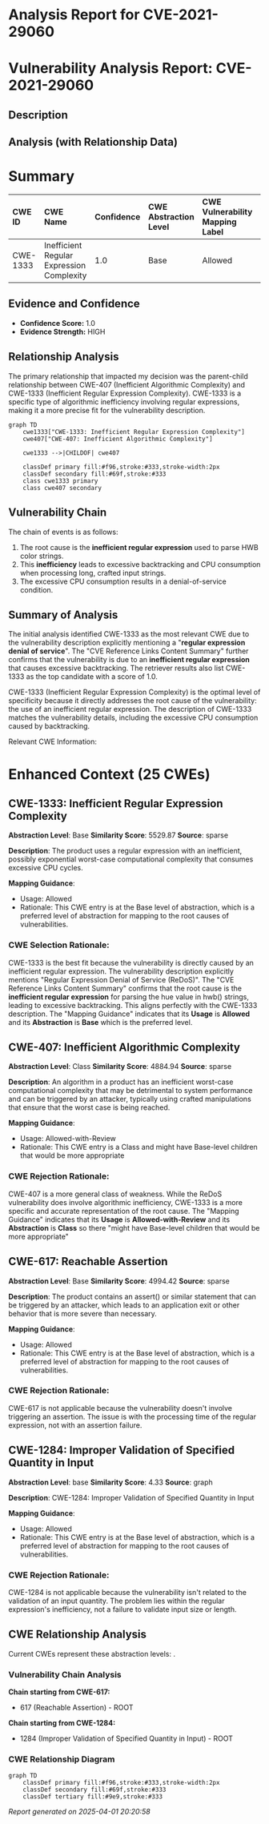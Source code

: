 # Analysis Report for CVE-2021-29060

# Vulnerability Analysis Report: CVE-2021-29060

## Description



## Analysis (with Relationship Data)

# Summary
| CWE ID    | CWE Name                                  | Confidence | CWE Abstraction Level | CWE Vulnerability Mapping Label | CWE-Vulnerability Mapping Notes |
| :-------- | :---------------------------------------- | :--------- | :-------------------- | :------------------------------ | :------------------------------ |
| CWE-1333  | Inefficient Regular Expression Complexity | 1.0        | Base                  | Allowed                         | Primary CWE                     |

## Evidence and Confidence

*   **Confidence Score:** 1.0
*   **Evidence Strength:** HIGH

## Relationship Analysis
The primary relationship that impacted my decision was the parent-child relationship between CWE-407 (Inefficient Algorithmic Complexity) and CWE-1333 (Inefficient Regular Expression Complexity). CWE-1333 is a specific type of algorithmic inefficiency involving regular expressions, making it a more precise fit for the vulnerability description.

```mermaid
graph TD
    cwe1333["CWE-1333: Inefficient Regular Expression Complexity"]
    cwe407["CWE-407: Inefficient Algorithmic Complexity"]
    
    cwe1333 -->|CHILDOF| cwe407
    
    classDef primary fill:#f96,stroke:#333,stroke-width:2px
    classDef secondary fill:#69f,stroke:#333
    class cwe1333 primary
    class cwe407 secondary
```

## Vulnerability Chain
The chain of events is as follows:
1.  The root cause is the **inefficient regular expression** used to parse HWB color strings.
2.  This **inefficiency** leads to excessive backtracking and CPU consumption when processing long, crafted input strings.
3.  The excessive CPU consumption results in a denial-of-service condition.

## Summary of Analysis
The initial analysis identified CWE-1333 as the most relevant CWE due to the vulnerability description explicitly mentioning a "**regular expression denial of service**". The "CVE Reference Links Content Summary" further confirms that the vulnerability is due to an **inefficient regular expression** that causes excessive backtracking. The retriever results also list CWE-1333 as the top candidate with a score of 1.0.

CWE-1333 (Inefficient Regular Expression Complexity) is the optimal level of specificity because it directly addresses the root cause of the vulnerability: the use of an inefficient regular expression. The description of CWE-1333 matches the vulnerability details, including the excessive CPU consumption caused by backtracking.

Relevant CWE Information:

# Enhanced Context (25 CWEs)

## CWE-1333: Inefficient Regular Expression Complexity
**Abstraction Level**: Base
**Similarity Score**: 5529.87
**Source**: sparse

**Description**:
The product uses a regular expression with an inefficient, possibly exponential worst-case computational complexity that consumes excessive CPU cycles.

**Mapping Guidance**:
- Usage: Allowed
- Rationale: This CWE entry is at the Base level of abstraction, which is a preferred level of abstraction for mapping to the root causes of vulnerabilities.

### **CWE Selection Rationale:**
CWE-1333 is the best fit because the vulnerability is directly caused by an inefficient regular expression. The vulnerability description explicitly mentions "Regular Expression Denial of Service (ReDoS)". The "CVE Reference Links Content Summary" confirms that the root cause is the **inefficient regular expression** for parsing the hue value in hwb() strings, leading to excessive backtracking. This aligns perfectly with the CWE-1333 description.
The "Mapping Guidance" indicates that its **Usage** is **Allowed** and its **Abstraction** is **Base** which is the preferred level.

## CWE-407: Inefficient Algorithmic Complexity
**Abstraction Level**: Class
**Similarity Score**: 4884.94
**Source**: sparse

**Description**:
An algorithm in a product has an inefficient worst-case computational complexity that may be detrimental to system performance and can be triggered by an attacker, typically using crafted manipulations that ensure that the worst case is being reached.

**Mapping Guidance**:
- Usage: Allowed-with-Review
- Rationale: This CWE entry is a Class and might have Base-level children that would be more appropriate

### **CWE Rejection Rationale:**
CWE-407 is a more general class of weakness. While the ReDoS vulnerability does involve algorithmic inefficiency, CWE-1333 is a more specific and accurate representation of the root cause. The "Mapping Guidance" indicates that its **Usage** is **Allowed-with-Review** and its **Abstraction** is **Class** so there "might have Base-level children that would be more appropriate"

## CWE-617: Reachable Assertion
**Abstraction Level**: Base
**Similarity Score**: 4994.42
**Source**: sparse

**Description**:
The product contains an assert() or similar statement that can be triggered by an attacker, which leads to an application exit or other behavior that is more severe than necessary.

**Mapping Guidance**:
- Usage: Allowed
- Rationale: This CWE entry is at the Base level of abstraction, which is a preferred level of abstraction for mapping to the root causes of vulnerabilities.

### **CWE Rejection Rationale:**
CWE-617 is not applicable because the vulnerability doesn't involve triggering an assertion. The issue is with the processing time of the regular expression, not with an assertion failure.

## CWE-1284: Improper Validation of Specified Quantity in Input
**Abstraction Level**: base
**Similarity Score**: 4.33
**Source**: graph

**Description**:
CWE-1284: Improper Validation of Specified Quantity in Input

**Mapping Guidance**:
- Usage: Allowed
- Rationale: This CWE entry is at the Base level of abstraction, which is a preferred level of abstraction for mapping to the root causes of vulnerabilities.

### **CWE Rejection Rationale:**
CWE-1284 is not applicable because the vulnerability isn't related to the validation of an input quantity. The problem lies within the regular expression's inefficiency, not a failure to validate input size or length.


## CWE Relationship Analysis

Current CWEs represent these abstraction levels: .


### Vulnerability Chain Analysis

**Chain starting from CWE-617:**
- 617 (Reachable Assertion) - ROOT


**Chain starting from CWE-1284:**
- 1284 (Improper Validation of Specified Quantity in Input) - ROOT



### CWE Relationship Diagram

```mermaid
graph TD
    classDef primary fill:#f96,stroke:#333,stroke-width:2px
    classDef secondary fill:#69f,stroke:#333
    classDef tertiary fill:#9e9,stroke:#333
```



*Report generated on 2025-04-01 20:20:58*
